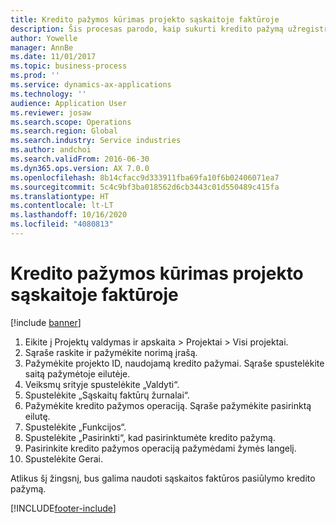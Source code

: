 ```yaml
---
title: Kredito pažymos kūrimas projekto sąskaitoje faktūroje
description: Šis procesas parodo, kaip sukurti kredito pažymą užregistruotose projekto sąskaitose faktūrose.
author: Yowelle
manager: AnnBe
ms.date: 11/01/2017
ms.topic: business-process
ms.prod: ''
ms.service: dynamics-ax-applications
ms.technology: ''
audience: Application User
ms.reviewer: josaw
ms.search.scope: Operations
ms.search.region: Global
ms.search.industry: Service industries
ms.author: andchoi
ms.search.validFrom: 2016-06-30
ms.dyn365.ops.version: AX 7.0.0
ms.openlocfilehash: 8b14cfacc9d333911fba69fa10f6b02406071ea7
ms.sourcegitcommit: 5c4c9bf3ba018562d6cb3443c01d550489c415fa
ms.translationtype: HT
ms.contentlocale: lt-LT
ms.lasthandoff: 10/16/2020
ms.locfileid: "4080813"
---
```

# <a name="create-a-credit-note-on-project-invoices"></a>Kredito pažymos kūrimas projekto sąskaitoje faktūroje

[!include [banner](../../includes/banner.md)]

1. Eikite į Projektų valdymas ir apskaita > Projektai > Visi projektai. 
2. Sąraše raskite ir pažymėkite norimą įrašą. 
3. Pažymėkite projekto ID, naudojamą kredito pažymai. Sąraše spustelėkite saitą pažymėtoje eilutėje. 
4. Veiksmų srityje spustelėkite „Valdyti“. 
5. Spustelėkite „Sąskaitų faktūrų žurnalai“. 
6. Pažymėkite kredito pažymos operaciją. Sąraše pažymėkite pasirinktą eilutę. 
7. Spustelėkite „Funkcijos“. 
8. Spustelėkite „Pasirinkti“, kad pasirinktumėte kredito pažymą. 
9. Pasirinkite kredito pažymos operaciją pažymėdami žymės langelį.
10. Spustelėkite Gerai. 

Atlikus šį žingsnį, bus galima naudoti sąskaitos faktūros pasiūlymo kredito pažymą.


[!INCLUDE[footer-include](../../includes/footer-banner.md)]